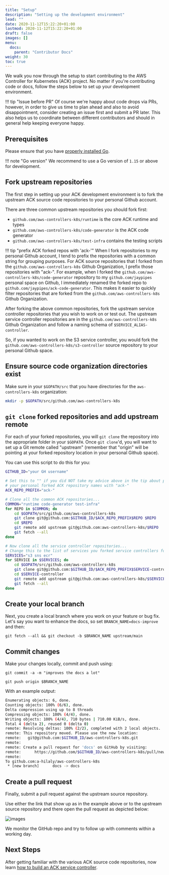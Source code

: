 ```yaml
---
title: "Setup"
description: "Setting up the development environment"
lead: ""
date: 2020-11-12T15:22:20+01:00
lastmod: 2020-11-12T15:22:20+01:00
draft: false
images: []
menu: 
  docs:
    parent: "Contributor Docs"
weight: 30
toc: true
---
```


We walk you now through the setup to start contributing to the AWS Controller
for Kubernetes (ACK) project. No matter if you're contributing code or docs,
follow the steps below to set up your development environment.

!!! tip "Issue before PR"
    Of course we're happy about code drops via PRs, however, in order to give
    us time to plan ahead and also to avoid disappointment, consider creating
    an issue first and submit a PR later. This also helps us to coordinate
    between different contributors and should in general help keeping everyone
    happy.

## Prerequisites

Please ensure that you have [properly installed Go][install-go].

[install-go]: https://golang.org/doc/install

!!! note "Go version"
    We recommend to use a Go version of `1.15` or above for development.

## Fork upstream repositories

The first step in setting up your ACK development environment is to fork the
upstream ACK source code repositories to your personal Github account.

There are three common upstream repositories you should fork first:

* `github.com/aws-controllers-k8s/runtime` is the core ACK runtime and types
* `github.com/aws-controllers-k8s/code-generator` is the ACK code generator
* `github.com/aws-controllers-k8s/test-infra` contains the testing scripts

!!! tip "prefix ACK forked repos with 'ack-'"
    When I fork repositories to my personal Github account, I tend to prefix
    the repositories with a common string for grouping purposes. For ACK source
    repositories that I forked from the `github.com/aws-controllers-k8s` Github
    Organization, I prefix those repositories with "ack-". For example, when I
    forked the `github.com/aws-controllers-k8s/code-generator` repository to my
    `github.com/jaypipes` personal space on Github, I immediately renamed the
    forked repo to `github.com/jaypipes/ack-code-generator`. This makes it easier
    to quickly filter repositories that are forked from the
    `github.com/aws-controllers-k8s` Github Organization.

After forking the above common repositories, fork the upstream service
controller repositories that you wish to work on or test out. The upstream
service controller repositories are in the `github.com/aws-controllers-k8s`
Github Organization and follow a naming schema of `$SERVICE_ALIAS-controller`.

So, if you wanted to work on the S3 service controller, you would fork the
`github.com/aws-controllers-k8s/s3-controller` source repository to your
personal Github space.

## Ensure source code organization directories exist

Make sure in your `$GOPATH/src` that you have directories for the
`aws-controllers-k8s` organization:

```bash
mkdir -p $GOPATH/src/github.com/aws-controllers-k8s
```

## `git clone` forked repositories and add upstream remote

For each of your forked repositories, you will `git clone` the repository into
the appropriate folder in your `$GOPATH`. Once `git clone`'d, you will want to
set up a Git remote called "upstream" (remember that "origin" will be pointing
at your forked repository location in your personal Github space).

You can use this script to do this for you:

```bash
GITHUB_ID="your GH username"

# Set this to "" if you did NOT take my advice above in the tip about prefixing
# your personal forked ACK repository names with "ack-"
ACK_REPO_PREFIX="ack-"

# Clone all the common ACK repositories...
COMMON="runtime code-generator test-infra"
for REPO in $COMMON; do
    cd $GOPATH/src/github.com/aws-controllers-k8s
    git clone git@github.com:$GITHUB_ID/$ACK_REPO_PREFIX$REPO $REPO
    cd $REPO
    git remote add upstream git@github.com:aws-controllers-k8s/$REPO
    git fetch --all
done

# Now clone all the service controller repositories...
# Change this to the list of services you forked service controllers for...
SERVICES="s3 sns ecr"
for SERVICE in $SERVICES; do
    cd $GOPATH/src/github.com/aws-controllers-k8s
    git clone git@github.com:$GITHUB_ID/$ACK_REPO_PREFIX$SERVICE-controller $SERVICE-controller
    cd $SERVICE-controller
    git remote add upstream git@github.com:aws-controllers-k8s/$SERVICE-controller
    git fetch --all
done
```

## Create your local branch

Next, you create a local branch where you work on your feature or bug fix.
Let's say you want to enhance the docs, so set `BRANCH_NAME=docs-improve` and
then:

```
git fetch --all && git checkout -b $BRANCH_NAME upstream/main
```

## Commit changes

Make your changes locally, commit and push using:

```
git commit -a -m "improves the docs a lot"

git push origin $BRANCH_NAME
```

With an example output:

```bash
Enumerating objects: 6, done.
Counting objects: 100% (6/6), done.
Delta compression using up to 8 threads
Compressing objects: 100% (4/4), done.
Writing objects: 100% (4/4), 710 bytes | 710.00 KiB/s, done.
Total 4 (delta 2), reused 0 (delta 0)
remote: Resolving deltas: 100% (2/2), completed with 2 local objects.
remote: This repository moved. Please use the new location:
remote:   git@github.com:$GITHUB_ID/aws-controllers-k8s.git
remote: 
remote: Create a pull request for 'docs' on GitHub by visiting:
remote:      https://github.com/$GITHUB_ID/aws-controllers-k8s/pull/new/docs
remote: 
To github.com:a-hilaly/aws-controllers-k8s
 * [new branch]      docs -> docs
```

## Create a pull request

Finally, submit a pull request against the upstream source repository.

Use either the link that show up as in the example above or to the upstream 
source repository and there open the pull request as depicted below:

![images](../images/github-pr.png)

We monitor the GitHub repo and try to follow up with comments within a working
day.

## Next Steps

After getting familiar with the various ACK source code repositories, now learn
[how to build an ACK service controller](../building-controller).

